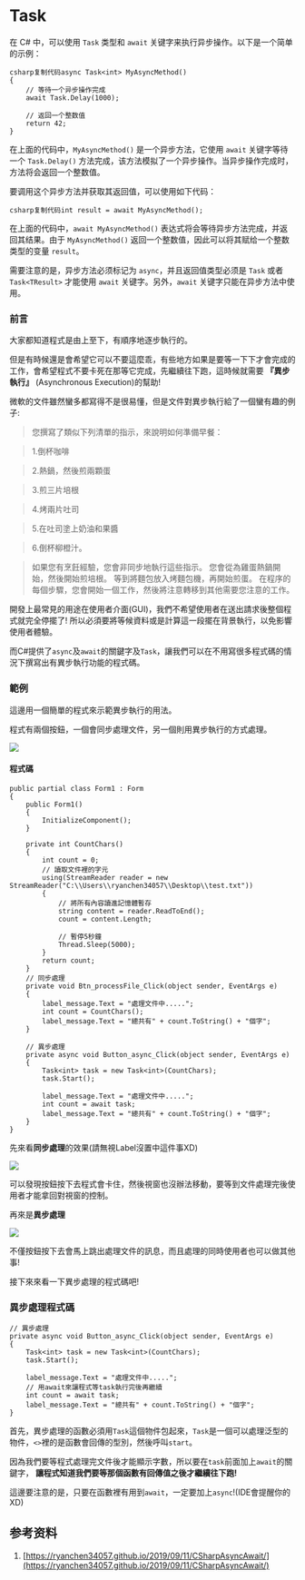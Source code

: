 # Task

在 C# 中，可以使用 `Task` 类型和 `await` 关键字来执行异步操作。以下是一个简单的示例：

```
csharp复制代码async Task<int> MyAsyncMethod()
{
    // 等待一个异步操作完成
    await Task.Delay(1000);

    // 返回一个整数值
    return 42;
}
```

在上面的代码中，`MyAsyncMethod()` 是一个异步方法，它使用 `await` 关键字等待一个 `Task.Delay()` 方法完成，该方法模拟了一个异步操作。当异步操作完成时，方法将会返回一个整数值。

要调用这个异步方法并获取其返回值，可以使用如下代码：

```
csharp复制代码int result = await MyAsyncMethod();
```

在上面的代码中，`await MyAsyncMethod()` 表达式将会等待异步方法完成，并返回其结果。由于 `MyAsyncMethod()` 返回一个整数值，因此可以将其赋给一个整数类型的变量 `result`。

需要注意的是，异步方法必须标记为 `async`，并且返回值类型必须是 `Task` 或者 `Task<TResult>` 才能使用 `await` 关键字。另外，`await` 关键字只能在异步方法中使用。



### 前言 <a href="#qian-yan" id="qian-yan"></a>

大家都知道程式是由上至下，有順序地逐步執行的。

但是有時候還是會希望它可以不要這麼乖，有些地方如果是要等一下下才會完成的工作，會希望程式不要卡死在那等它完成，先繼續往下跑，這時候就需要 **『異步執行』** (Asynchronous Execution)的幫助!

微軟的文件雖然蠻多都寫得不是很易懂，但是文件對異步執行給了一個蠻有趣的例子:

> 您撰寫了類似下列清單的指示，來說明如何準備早餐：

> 1.倒杯咖啡

> 2.熱鍋，然後煎兩顆蛋

> 3.煎三片培根

> 4.烤兩片吐司

> 5.在吐司塗上奶油和果醬

> 6.倒杯柳橙汁。

> 如果您有烹飪經驗，您會非同步地執行這些指示。 您會從為雞蛋熱鍋開始，然後開始煎培根。 等到將麵包放入烤麵包機，再開始煎蛋。 在程序的每個步驟，您會開始一個工作，然後將注意轉移到其他需要您注意的工作。

開發上最常見的用途在使用者介面(GUI)，我們不希望使用者在送出請求後整個程式就完全停擺了! 所以必須要將等候資料或是計算這一段擺在背景執行，以免影響使用者體驗。

而C#提供了`async`及`await`的關鍵字及`Task`，讓我們可以在不用寫很多程式碼的情況下撰寫出有異步執行功能的程式碼。

### 範例 <a href="#fan-li" id="fan-li"></a>

這邊用一個簡單的程式來示範異步執行的用法。

程式有兩個按鈕，一個會同步處理文件，另一個則用異步執行的方式處理。

![](https://i.imgur.com/boHlPpJ.jpg)

#### 程式碼 <a href="#cheng-shi-ma" id="cheng-shi-ma"></a>

```
public partial class Form1 : Form
{
    public Form1()
    {
        InitializeComponent();
    }

    private int CountChars()
    {
        int count = 0;
        // 讀取文件裡的字元
        using(StreamReader reader = new StreamReader("C:\\Users\\ryanchen34057\\Desktop\\test.txt"))
        {
            // 將所有內容讀進記憶體暫存
            string content = reader.ReadToEnd();
            count = content.Length;

            // 暫停5秒鐘
            Thread.Sleep(5000);
        }
        return count;
    }
    // 同步處理
    private void Btn_processFile_Click(object sender, EventArgs e)
    {
        label_message.Text = "處理文件中.....";
        int count = CountChars();
        label_message.Text = "總共有" + count.ToString() + "個字";
    }

    // 異步處理
    private async void Button_async_Click(object sender, EventArgs e)
    {
        Task<int> task = new Task<int>(CountChars);
        task.Start();

        label_message.Text = "處理文件中.....";
        int count = await task;
        label_message.Text = "總共有" + count.ToString() + "個字";
    }
}
```

先來看**同步處理**的效果(請無視Label沒置中這件事XD)

![](https://i.imgur.com/jTRRlgr.gif)

可以發現按鈕按下去程式會卡住，然後視窗也沒辦法移動，要等到文件處理完後使用者才能拿回對視窗的控制。

再來是**異步處理**

![](https://i.imgur.com/jxMgZdB.gif)

不僅按鈕按下去會馬上跳出處理文件的訊息，而且處理的同時使用者也可以做其他事!

接下來來看一下異步處理的程式碼吧!

### 異步處理程式碼 <a href="#yi-bu-chu-li-cheng-shi-ma" id="yi-bu-chu-li-cheng-shi-ma"></a>

```
// 異步處理
private async void Button_async_Click(object sender, EventArgs e)
{
    Task<int> task = new Task<int>(CountChars);
    task.Start();

    label_message.Text = "處理文件中.....";
    // 用await來讓程式等task執行完後再繼續
    int count = await task;
    label_message.Text = "總共有" + count.ToString() + "個字";
}
```

首先，異步處理的函數必須用`Task`這個物件包起來，`Task`是一個可以處理泛型的物件，`<>`裡的是函數會回傳的型別，然後呼叫`start`。

因為我們要等程式處理完文件後才能顯示字數，所以要在`task`前面加上`await`的關鍵字， **讓程式知道我們要等那個函數有回傳值之後才繼續往下跑!**

這邊要注意的是，只要在函數裡有用到`await`，一定要加上`async`!(IDE會提醒你的XD)

## 参考资料

1. [https://ryanchen34057.github.io/2019/09/11/CSharpAsyncAwait/](https://ryanchen34057.github.io/2019/09/11/CSharpAsyncAwait/)
